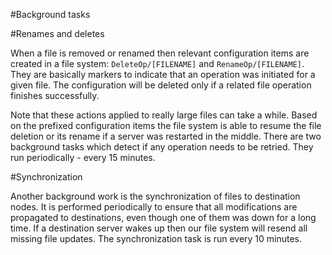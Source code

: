 ﻿#Background tasks

#Renames and deletes

When a file is removed or renamed then relevant configuration items are created in a file system: `DeleteOp/[FILENAME]` and `RenameOp/[FILENAME]`.
They are basically markers to indicate that an operation was initiated for a given file. The configuration will be deleted only if a related file operation finishes successfully.

Note that these actions applied to really large files can take a while. Based on the prefixed configuration items the file system is able 
to resume the file deletion or its rename if a server was restarted in the middle. There are two background tasks which detect if any operation
needs to be retried. They run periodically - every 15 minutes.

#Synchronization

Another background work is the synchronization of files to destination nodes. It is performed periodically to ensure that all modifications are 
propagated to destinations, even though one of them was down for a long time. If a destination server wakes up then our file system will 
resend all missing file updates. The synchronization task is run every 10 minutes.
